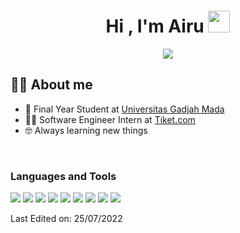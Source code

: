 <h1 align="center">Hi , I'm Airu <img src="https://media.giphy.com/media/hvRJCLFzcasrR4ia7z/giphy.gif" width="35"></h1>
<p align="center">
  <a href="https://github.com/DenverCoder1/readme-typing-svg"><img src="https://readme-typing-svg.herokuapp.com?lines=Computer+Science+Student;Competitive+Programmer;ACPC+2021+Finalist;DS%20|%20Algorithms%20|%20OOP%20;Specialist%20on%20Codeforces;Division%202%20on%20Codechef%20(3%20Stars);6%20Kyu%20on%20Atcoder;Always%20learning%20new%20things&center=true&width=500&height=50](https://readme-typing-svg.herokuapp.com?center=true&width=421&lines=Computer+Science+Student+at+UGM;Frontend+Developer"></a>

</p>

## :sassy_man:  About me
- :school: Final Year Student at <a href="https://www.ugm.ac.id/">Universitas Gadjah Mada</a>
- :technologist: Software Engineer Intern at <a href="https://www.tiket.com/">Tiket.com</a>
- :nerd_face: Always learning new things

<br>

### Languages and Tools  
[![](https://img.shields.io/badge/JAVASCRIPT%20-%23323330.svg?&style=flat-square&logo=javascript&logoColor=F0DB4F)](https://javascript.com)
[![](https://img.shields.io/badge/TYPESCRIPT-%23121212?style=flat-square&logo=TYPESCRIPT&logoColor=white&color=3655FF)](https://www.typescriptlang.org/)
[![](https://img.shields.io/badge/REACT%20-%2356BDDA.svg?&style=flat-square&logo=react&logoColor=white)](https://reactjs.org) 
[![](https://img.shields.io/badge/NEXT.JS%20-%23323330.svg?&style=flat-square&logo=nextdotjs&logoColor=000000)](https://nextjs.org/) 
[![](https://img.shields.io/badge/FIREBASE%20-%23FFA611.svg?&style=flat-square&logo=firebase&logoColor=white)](https://firebase.google.com) 
[![](https://img.shields.io/badge/TAILWIND%20-%2338B2AC.svg?&style=flat-square&logo=tailwindcss&logoColor=white)](https://tailwindcss.com)
[![](https://img.shields.io/badge/FIGMA%20-%23F24E1E.svg?&style=flat-square&logo=figma&logoColor=white)](https://figma.com) 
[![](https://img.shields.io/badge/PHOTOSHOP-%23121212?style=flat-square&logo=adobe-photoshop&logoColor=white&color=31A8FF)](https://www.adobe.com/products/photoshop.html) 
[![](https://img.shields.io/badge/Illustrator-%23121212?style=flat-square&logo=adobe-illustrator&logoColor=white&color=FF9A00)](https://www.adobe.com/products/illustrator.html)

Last Edited on: 25/07/2022
